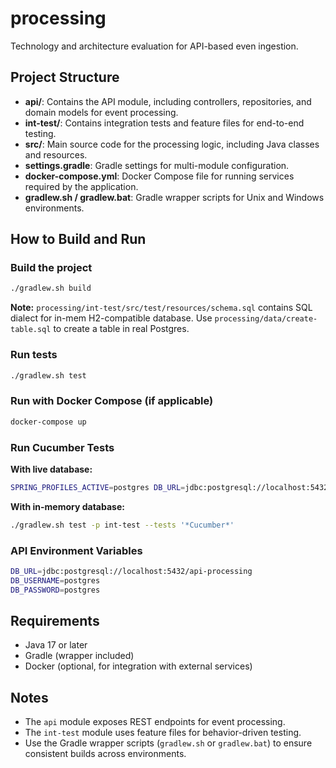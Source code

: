 # processing

Technology and architecture evaluation for API-based even ingestion.

## Project Structure

- **api/**: Contains the API module, including controllers, repositories, and domain models for event processing.
- **int-test/**: Contains integration tests and feature files for end-to-end testing.
- **src/**: Main source code for the processing logic, including Java classes and resources.
- **settings.gradle**: Gradle settings for multi-module configuration.
- **docker-compose.yml**: Docker Compose file for running services required by the application.
- **gradlew.sh / gradlew.bat**: Gradle wrapper scripts for Unix and Windows environments.

## How to Build and Run

### Build the project

```sh
./gradlew.sh build
```

**Note:** `processing/int-test/src/test/resources/schema.sql` contains SQL dialect for in-mem H2-compatible database. Use `processing/data/create-table.sql` to create a table in real Postgres.

### Run tests

```sh
./gradlew.sh test
```

### Run with Docker Compose (if applicable)

```sh
docker-compose up
```

### Run Cucumber Tests

**With live database:**

```sh
SPRING_PROFILES_ACTIVE=postgres DB_URL=jdbc:postgresql://localhost:5432/api-processing DB_USERNAME=postgres DB_PASSWORD=postgres ./gradlew.sh test -p int-test --tests '*Cucumber*'
```

**With in-memory database:**

```sh
./gradlew.sh test -p int-test --tests '*Cucumber*'
```

### API Environment Variables

```sh
DB_URL=jdbc:postgresql://localhost:5432/api-processing
DB_USERNAME=postgres
DB_PASSWORD=postgres
```

## Requirements

- Java 17 or later
- Gradle (wrapper included)
- Docker (optional, for integration with external services)

## Notes

- The `api` module exposes REST endpoints for event processing.
- The `int-test` module uses feature files for behavior-driven testing.
- Use the Gradle wrapper scripts (`gradlew.sh` or `gradlew.bat`) to ensure consistent builds across environments.
